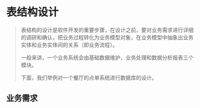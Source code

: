 # 表结构设计

> 表结构的设计是软件开发的重要步骤，在设计之前，要对业务需求进行详细的调研和确认，把业务过程转化为业务模型对象，在业务模型中抽象出业务实体和业务实体间的关系（即业务流程）。
>
> 一般来讲，一个业务系统会由基础数据维护，业务处理和数据分析报表三个模块。
>
> 下面，我们举例对一个餐厅的点单系统进行数据库的设计。

## 业务需求





